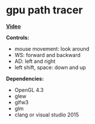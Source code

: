 # gpu path tracer

__[Video](https://www.youtube.com/watch?v=ZpfM_-tjN2s&feature=youtu.be)__

__Controls:__
* mouse movement: look around
* WS: forward and backward
* AD: left and right
* left shift, space: down and up

__Dependencies:__
* OpenGL 4.3
* glew
* glfw3
* glm
* clang or visual studio 2015
